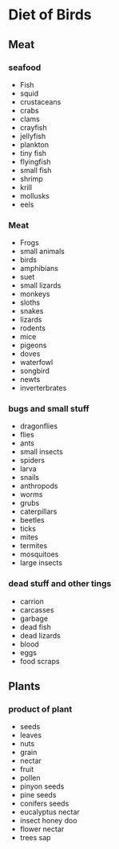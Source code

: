 # Diet of Birds

## Meat

### seafood

* Fish
* squid 
* crustaceans
* crabs
* clams
* crayfish
* jellyfish
* plankton 
* tiny fish
* flyingfish
* small fish
* shrimp
* krill
* mollusks
* eels

### Meat

* Frogs
* small animals
* birds 
* amphibians
* suet
* small lizards
* monkeys 
* sloths
* snakes
* lizards
* rodents
* mice
* pigeons
* doves
* waterfowl
* songbird
* newts
* inverterbrates

### bugs and small stuff

* dragonflies 
* flies
* ants
* small insects 
* spiders
* larva 
* snails 
* anthropods
* worms
* grubs
* caterpillars
* beetles
* ticks
* mites
* termites 
* mosquitoes
* large insects

### dead stuff and other tings

* carrion
* carcasses
* garbage
* dead fish
* dead lizards
* blood
* eggs
* food scraps

## Plants

### product of plant 

* seeds
* leaves
* nuts
* grain
* nectar
* fruit
* pollen
* pinyon seeds
* pine seeds 
* conifers seeds
* eucalyptus nectar
* insect honey doo
* flower nectar
* trees sap
